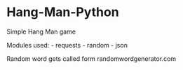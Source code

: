 # Hang-Man-Python
Simple Hang Man game

Modules used: - requests
              - random
              - json
              
Random word gets called form randomwordgenerator.com
